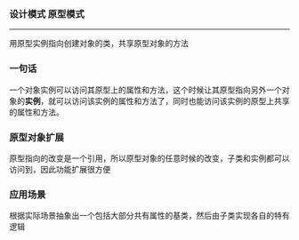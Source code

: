 ### 设计模式 原型模式
***
用原型实例指向创建对象的类，共享原型对象的方法

### 一句话
一个对象实例可以访问其原型上的属性和方法，这个时候让其原型指向另外一个对象的**实例**，就可以访问该实例的属性和方法了，同时也能访问该实例的原型上共享的属性和方法。

### 原型对象扩展
原型指向的改变是一个引用，所以原型对象的任意时候的改变，子类和实例都可以访问到，因此功能扩展很方便

### 应用场景
根据实际场景抽象出一个包括大部分共有属性的基类，然后由子类实现各自的特有逻辑
